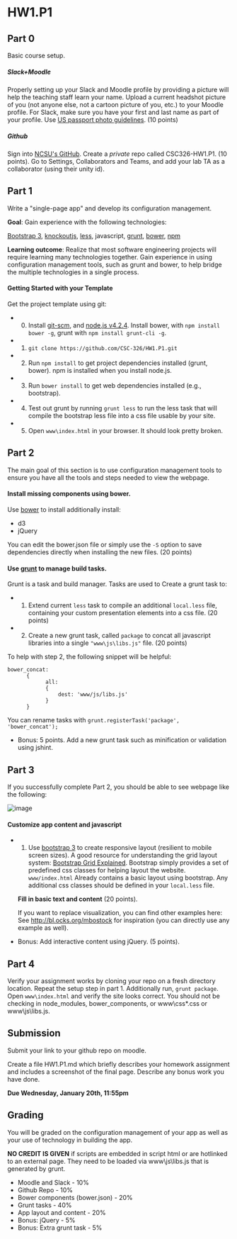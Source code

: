 HW1.P1
==============

## Part 0

Basic course setup.

##### Slack+Moodle

Properly setting up your Slack and Moodle profile by providing a picture will help the teaching staff learn your name. Upload a current headshot picture of you (not anyone else, not a cartoon picture of you, etc.) to your Moodle profile. For Slack, make sure you have your first and last name as part of your profile. Use [US passport photo guidelines](http://travel.state.gov/passport/pptphotoreq/photocomptemplate/photocomptemplate_5297.html). (10 points)

##### Github

Sign into [NCSU's GitHub](https://github.ncsu.edu/). Create a *private* repo called CSC326-HW1.P1. (10 points). Go to Settings, Collaborators and Teams, and add your lab TA as a collaborator (using their unity id).

## Part 1

Write a "single-page app" and develop its configuration management.

**Goal**: Gain experience with the following technologies:

[Bootstrap 3](http://getbootstrap.com/), [knockoutjs](http://knockoutjs.com/), [less](http://lesscss.org/), javascript, [grunt](http://gruntjs.com/), [bower](http://bower.io/), [npm](https://www.npmjs.org/)

**Learning outcome**: Realize that most software engineering projects will require learning many technologies together.  Gain experience in using configuration management tools, such as grunt and bower, to help bridge the multiple technologies in a single process.

#### Getting Started with your Template

Get the project template using git:

* 0) Install [git-scm](https://git-scm.com), and [node.js v4.2.4](https://nodejs.org/en/).
     Install bower, with `npm install bower -g`, grunt with `npm install grunt-cli -g`.

* 1) `git clone https://github.com/CSC-326/HW1.P1.git`

* 2) Run `npm install` to get project dependencies installed (grunt, bower). npm is installed when you install node.js.

* 3) Run `bower install` to get web dependencies installed (e.g., bootstrap).

* 4) Test out grunt by running `grunt less` to run the less task that will compile the bootstrap less file into a css file usable by your site.  

* 5) Open `www\index.html` in your browser. It should look pretty broken.

## Part 2

The main goal of this section is to use configuration management tools to ensure you have all the tools and steps needed to view the webpage.

#### Install missing components using bower.

Use [bower](http://bower.io/) to install additionally install:

* d3
* jQuery

You can edit the bower.json file or simply use the `-S` option to save dependencies directly when installing the new files. (20 points)

#### Use [grunt](http://gruntjs.com/) to manage build tasks.

Grunt is a task and build manager. Tasks are used to 
Create a grunt task to:

* 1) Extend current `less` task to compile an additional `local.less` file, containing your custom presentation elements into a css file. (20 points)
* 2) Create a new grunt task, called `package` to concat all javascript libraries into a single `"www\js\libs.js"` file. (20 points)

To help with step 2, the following snippet will be helpful:

```
bower_concat:
	  {
	  		all: 
	  		{
	  			dest: 'www/js/libs.js'
	  		}
	  }
```
You can rename tasks with `grunt.registerTask('package', 'bower_concat');`

* Bonus: 5 points. Add a new grunt task such as minification or validation using jshint.

## Part 3

If you successfully complete Part 2, you should be able to see webpage like the following:

![image](https://cloud.githubusercontent.com/assets/742934/12285874/d2282f30-b98c-11e5-80b9-aabb09363f8d.png)

#### Customize app content and javascript

* 1) Use [bootstrap 3](http://getbootstrap.com/) to create responsive layout (resilient to mobile screen sizes). A good resource for understanding the grid layout system: [Bootstrap Grid Explained](http://www.helloerik.com/the-subtle-magic-behind-why-the-bootstrap-3-grid-works).  Bootstrap simply provides a set of predefined css classes for helping layout the website.  
 `www/index.html` Already contains a basic layout using bootstrap.  Any additional css classes should be defined in your `local.less` file.

  **Fill in basic text and content** (20 points).

  If you want to replace visualization, you can find other examples here:  See http://bl.ocks.org/mbostock for inspiration (you can directly use any example as well).

* Bonus: Add interactive content using jQuery. (5 points).

## Part 4

Verify your assignment works by cloning your repo on a fresh directory location. Repeat the setup step in part 1. Additionally run, `grunt package`. Open `www\index.html` and verify the site looks correct. You should not be checking in node_modules, bower_components, or www\css\*.css or www\js\libs.js.

## Submission

Submit your link to your github repo on moodle.

Create a file HW1.P1.md which briefly describes your homework assignment and includes a screenshot of the final page. Describe any bonus work you have done.

**Due Wednesday, January 20th, 11:55pm**

## Grading

You will be graded on the configuration management of your app as well as your use of technology in building the app.

**NO CREDIT IS GIVEN** if scripts are embedded in script html or are hotlinked to an external page. They need to be loaded via www\js\libs.js that is generated by grunt.

* Moodle and Slack - 10%
* Github Repo - 10%
* Bower components (bower.json) - 20%
* Grunt tasks - 40%
* App layout and content - 20%
* Bonus: jQuery - 5%
* Bonus: Extra grunt task - 5%
